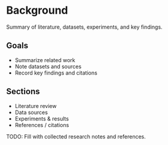 # Background

Summary of literature, datasets, experiments, and key findings.

## Goals
- Summarize related work
- Note datasets and sources
- Record key findings and citations

## Sections
- Literature review
- Data sources
- Experiments & results
- References / citations

TODO: Fill with collected research notes and references.
